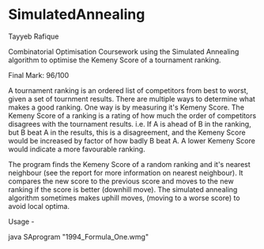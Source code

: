 # SimulatedAnnealing

Tayyeb Rafique

Combinatorial Optimisation Coursework using the Simulated Annealing algorithm to optimise the Kemeny Score of a tournament ranking.

Final Mark: 96/100

A tournament ranking is an ordered list of competitors from best to worst, given a set of tournment results.
There are multiple ways to determine what makes a good ranking. One way is by measuring it's Kemeny Score.
The Kemeny Score of a ranking is a rating of how much the order of competitors disagrees with the tournament results.
i.e. If A is ahead of B in the ranking, but B beat A in the results, this is a disagreement, and the Kemeny Score would be increased by factor of how badly B beat A.
A lower Kemeny Score would indicate a more favourable ranking.

The program finds the Kemeny Score of a random ranking and it's nearest neighbour (see the report for more information on nearest neighbour).
It compares the new score to the previous score and moves to the new ranking if the score is better (downhill move).
The simulated annealing algorithm sometimes makes uphill moves, (moving to a worse score) to avoid local optima.

Usage -

java SAprogram "1994_Formula_One.wmg"
